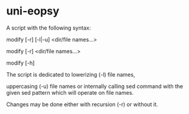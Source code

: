 # uni-eopsy

A script with the following syntax:

  modify [-r] [-l|-u] <dir/file names...>
  
  modify [-r] <sed pattern> <dir/file names...>
  
  modify [-h]
  
The script is dedicated to lowerizing (-l) file names, 
  
uppercasing (-u) file names or internally calling sed command with the given sed pattern which will operate on file names. 
  
Changes may be done either with recursion (-r) or without it.
